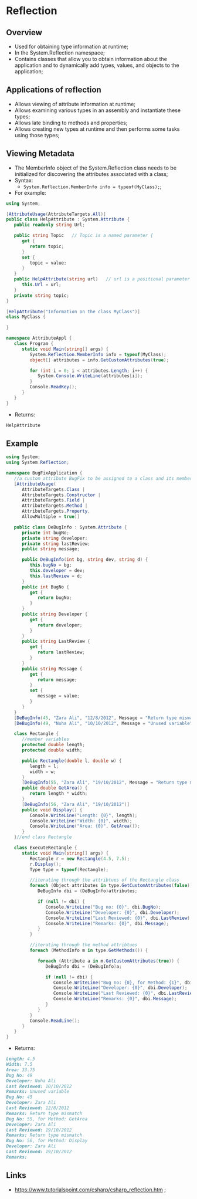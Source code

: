 # Reflection

## Overview

- Used for obtaining type information at runtime;
- In the System.Reflection namespace;
- Contains classes that allow you to obtain information about the application and to dynamically add types, values, and objects to the application;

## Applications of reflection

- Allows viewing of attribute information at runtime;
- Allows examining various types in an assembly and instantiate these types;
- Allows late binding to methods and properties;
- Allows creating new types at runtime and then performs some tasks using those types;

## Viewing Metadata

- The MemberInfo object of the System.Reflection class needs to be initialized for discovering the attributes associated with a class;
- Syntax:
  - `System.Reflection.MemberInfo info = typeof(MyClass);`;
- For example:

```c#
using System;

[AttributeUsage(AttributeTargets.All)]
public class HelpAttribute : System.Attribute {
   public readonly string Url;

   public string Topic   // Topic is a named parameter {
      get {
         return topic;
      }
      set {
         topic = value;
      }
   }
   public HelpAttribute(string url)   // url is a positional parameter {
      this.Url = url;
   }
   private string topic;
}

[HelpAttribute("Information on the class MyClass")]
class MyClass {

}

namespace AttributeAppl {
   class Program {
      static void Main(string[] args) {
         System.Reflection.MemberInfo info = typeof(MyClass);
         object[] attributes = info.GetCustomAttributes(true);

         for (int i = 0; i < attributes.Length; i++) {
            System.Console.WriteLine(attributes[i]);
         }
         Console.ReadKey();
      }
   }
}
```

- Returns:

```markdown
HelpAttribute
```

## Example

```c#
using System;
using System.Reflection;

namespace BugFixApplication {
   //a custom attribute BugFix to be assigned to a class and its members
   [AttributeUsage(
      AttributeTargets.Class |
      AttributeTargets.Constructor |
      AttributeTargets.Field |
      AttributeTargets.Method |
      AttributeTargets.Property,
      AllowMultiple = true)]

   public class DeBugInfo : System.Attribute {
      private int bugNo;
      private string developer;
      private string lastReview;
      public string message;

      public DeBugInfo(int bg, string dev, string d) {
         this.bugNo = bg;
         this.developer = dev;
         this.lastReview = d;
      }
      public int BugNo {
         get {
            return bugNo;
         }
      }
      public string Developer {
         get {
            return developer;
         }
      }
      public string LastReview {
         get {
            return lastReview;
         }
      }
      public string Message {
         get {
            return message;
         }
         set {
            message = value;
         }
      }
   }
   [DeBugInfo(45, "Zara Ali", "12/8/2012", Message = "Return type mismatch")]
   [DeBugInfo(49, "Nuha Ali", "10/10/2012", Message = "Unused variable")]

   class Rectangle {
      //member variables
      protected double length;
      protected double width;

      public Rectangle(double l, double w) {
         length = l;
         width = w;
      }
      [DeBugInfo(55, "Zara Ali", "19/10/2012", Message = "Return type mismatch")]
      public double GetArea() {
         return length * width;
      }
      [DeBugInfo(56, "Zara Ali", "19/10/2012")]
      public void Display() {
         Console.WriteLine("Length: {0}", length);
         Console.WriteLine("Width: {0}", width);
         Console.WriteLine("Area: {0}", GetArea());
      }
   }//end class Rectangle

   class ExecuteRectangle {
      static void Main(string[] args) {
         Rectangle r = new Rectangle(4.5, 7.5);
         r.Display();
         Type type = typeof(Rectangle);

         //iterating through the attribtues of the Rectangle class
         foreach (Object attributes in type.GetCustomAttributes(false)) {
            DeBugInfo dbi = (DeBugInfo)attributes;

            if (null != dbi) {
               Console.WriteLine("Bug no: {0}", dbi.BugNo);
               Console.WriteLine("Developer: {0}", dbi.Developer);
               Console.WriteLine("Last Reviewed: {0}", dbi.LastReview);
               Console.WriteLine("Remarks: {0}", dbi.Message);
            }
         }

         //iterating through the method attribtues
         foreach (MethodInfo m in type.GetMethods()) {

            foreach (Attribute a in m.GetCustomAttributes(true)) {
               DeBugInfo dbi = (DeBugInfo)a;

               if (null != dbi) {
                  Console.WriteLine("Bug no: {0}, for Method: {1}", dbi.BugNo, m.Name);
                  Console.WriteLine("Developer: {0}", dbi.Developer);
                  Console.WriteLine("Last Reviewed: {0}", dbi.LastReview);
                  Console.WriteLine("Remarks: {0}", dbi.Message);
               }
            }
         }
         Console.ReadLine();
      }
   }
}
```

- Returns:

```markdown
Length: 4.5
Width: 7.5
Area: 33.75
Bug No: 49
Developer: Nuha Ali
Last Reviewed: 10/10/2012
Remarks: Unused variable
Bug No: 45
Developer: Zara Ali
Last Reviewed: 12/8/2012
Remarks: Return type mismatch
Bug No: 55, for Method: GetArea
Developer: Zara Ali
Last Reviewed: 19/10/2012
Remarks: Return type mismatch
Bug No: 56, for Method: Display
Developer: Zara Ali
Last Reviewed: 19/10/2012
Remarks:
```

## Links

- <https://www.tutorialspoint.com/csharp/csharp_reflection.htm> ;
